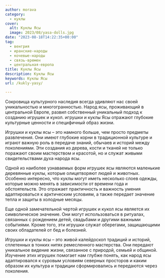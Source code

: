 ```yaml
---
author: morava
category:
  - куклы
cover:
  alt: Куклы Ясы
  image: 2023/08/yasa-dolls.jpg
date: "2023-08-18T14:22:35+00:00"
tag:
  - венгрия
  - иранские-народы
  - кочевые-народы
  - связь-времен
  - центральная-европа
title: Куклы Ясы
description: Куклы Ясы
keywords: Куклы Ясы
url: /kukly-yasy/

---
```

Сокровища культурного наследия всегда удивляют нас своей уникальностью и многогранностью. Народ ясы, проживающий в центральной Европе, развил собственный уникальный подход к созданию игрушек и кукол. игрушки и куклы Ясы отражают глубокие культурные ценности и специфичный образ жизни.

Игрушки и куклы ясы – это намного больше, чем просто предметы развлечения. Они имеют глубокие корни в традиционной культуре и играют важную роль в передаче знаний, обычаев и историй между поколениями. Эти создания из дерева, кости и тканей не только поражают своим мастерством и красотой, но и служат живыми свидетельствами духа народа ясы.

Одной из наиболее узнаваемых форм игрушек ясы являются маленькие деревянные куклы, которые олицетворяют людей и животных. Особенно интересно, что куклы могут иметь несколько слоев одежды, которые можно менять в зависимости от времени года и обстоятельств. Это отражает практичность и важность умения адаптироваться к арктическим условиям, а также передает значение тепла и защиты в холодные месяцы.

Еще одной замечательной чертой игрушек и кукол ясы является их символическое значение. Они могут использоваться в ритуалах, связанных с рождением детей, свадьбами и другими важными событиями. Кроме того, эти игрушки служат оберегами, защищающими своих обладателей от бед и болезней.

Игрушки и куклы ясы – это живой калейдоскоп традиций и историй, сплетенных в тонких нитях ремесленного мастерства. Они передают уникальное видение жизни, связанное с природой, семьей и общиной. Изучение этих игрушек помогает нам глубже понять, как народ ясы адаптировался к суровым условиям северных просторов и каким образом их культура и традиции сформировались и передаются через поколения.
